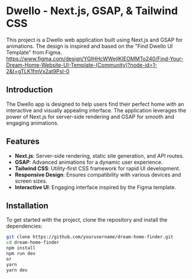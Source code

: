 # Dwello -  Next.js, GSAP, & Tailwind CSS

This project is a Dwello web application built using Next.js and GSAP for animations. The design is inspired and based on the "Find Dwello UI Template" from Figma.
https://www.figma.com/design/YGIHHcWWejlKIEOMMTo240/Find-Your-Dream-Home-Website-UI-Template-(Community)?node-id=1-2&t=gTLK1fmVx2at9PsI-0

## Introduction

The Dwello app is designed to help users find their perfect home with an interactive and visually appealing interface. The application leverages the power of Next.js for server-side rendering and GSAP for smooth and engaging animations.

## Features


- **Next.js**: Server-side rendering, static site generation, and API routes.
- **GSAP**: Advanced animations for a dynamic user experience.
- **Tailwind CSS**: Utility-first CSS framework for rapid UI development.
- **Responsive Design**: Ensures compatibility with various devices and screen sizes.
- **Interactive UI**: Engaging interface inspired by the Figma template.

## Installation

To get started with the project, clone the repository and install the dependencies:

```bash
git clone https://github.com/yourusername/dream-home-finder.git
cd dream-home-finder
npm install
npm run dev
or
yarn 
yarn dev
